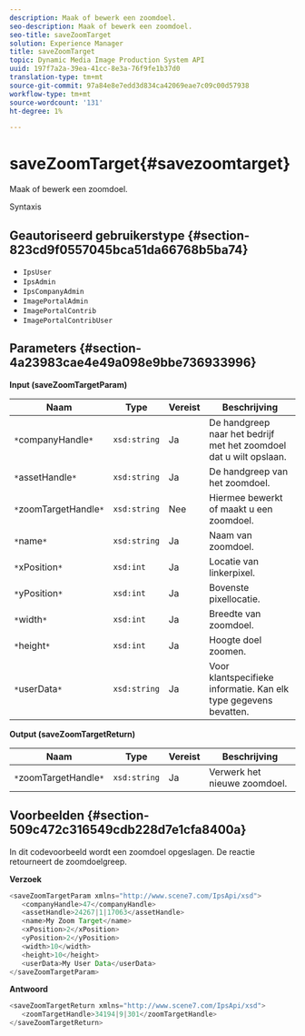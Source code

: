 ```yaml
---
description: Maak of bewerk een zoomdoel.
seo-description: Maak of bewerk een zoomdoel.
seo-title: saveZoomTarget
solution: Experience Manager
title: saveZoomTarget
topic: Dynamic Media Image Production System API
uuid: 197f7a2a-39ea-41cc-8e3a-76f9fe1b37d0
translation-type: tm+mt
source-git-commit: 97a84e8e7edd3d834ca42069eae7c09c00d57938
workflow-type: tm+mt
source-wordcount: '131'
ht-degree: 1%

---
```



# saveZoomTarget{#savezoomtarget}

Maak of bewerk een zoomdoel.

Syntaxis

## Geautoriseerd gebruikerstype {#section-823cd9f0557045bca51da66768b5ba74}

* `IpsUser`
* `IpsAdmin`
* `IpsCompanyAdmin`
* `ImagePortalAdmin`
* `ImagePortalContrib`
* `ImagePortalContribUser`

## Parameters {#section-4a23983cae4e49a098e9bbe736933996}

**Input (saveZoomTargetParam)**

| Naam | Type | Vereist | Beschrijving |
|---|---|---|---|
| `*`companyHandle`*` | `xsd:string` | Ja | De handgreep naar het bedrijf met het zoomdoel dat u wilt opslaan. |
| `*`assetHandle`*` | `xsd:string` | Ja | De handgreep van het zoomdoel. |
| `*`zoomTargetHandle`*` | `xsd:string` | Nee | Hiermee bewerkt of maakt u een zoomdoel. |
| `*`name`*` | `xsd:string` | Ja | Naam van zoomdoel. |
| `*`xPosition`*` | `xsd:int` | Ja | Locatie van linkerpixel. |
| `*`yPosition`*` | `xsd:int` | Ja | Bovenste pixellocatie. |
| `*`width`*` | `xsd:int` | Ja | Breedte van zoomdoel. |
| `*`height`*` | `xsd:int` | Ja | Hoogte doel zoomen. |
| `*`userData`*` | `xsd:string` | Ja | Voor klantspecifieke informatie. Kan elk type gegevens bevatten. |

**Output (saveZoomTargetReturn)**

| Naam | Type | Vereist | Beschrijving |
|---|---|---|---|
| `*`zoomTargetHandle`*` | `xsd:string` | Ja | Verwerk het nieuwe zoomdoel. |

## Voorbeelden {#section-509c472c316549cdb228d7e1cfa8400a}

In dit codevoorbeeld wordt een zoomdoel opgeslagen. De reactie retourneert de zoomdoelgreep.

**Verzoek**

```java
<saveZoomTargetParam xmlns="http://www.scene7.com/IpsApi/xsd">
   <companyHandle>47</companyHandle>
   <assetHandle>24267|1|17063</assetHandle>
   <name>My Zoom Target</name>
   <xPosition>2</xPosition>
   <yPosition>2</yPosition>
   <width>10</width>
   <height>10</height>
   <userData>My User Data</userData>
</saveZoomTargetParam>
```

**Antwoord**

```java
<saveZoomTargetReturn xmlns="http://www.scene7.com/IpsApi/xsd">
   <zoomTargetHandle>34194|9|301</zoomTargetHandle>
</saveZoomTargetReturn>
```

